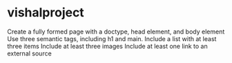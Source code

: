# vishalproject
 Create a fully formed page with a doctype, head element, and body element  Use three semantic tags, including h1 and main.  Include a list with at least three items  Include at least three images  Include at least one link to an external source
